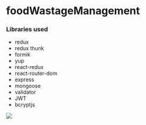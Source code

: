 
# foodWastageManagement

### Libraries used 

* redux
* redux thunk
* formik
* yup
* react-redux
* react-router-dom
* express
* mongoose
* validator
* JWT
* bcryptjs


![](https://github.com/jobinvarghese18/foodWastageManagement/blob/master/capture.PNG)
